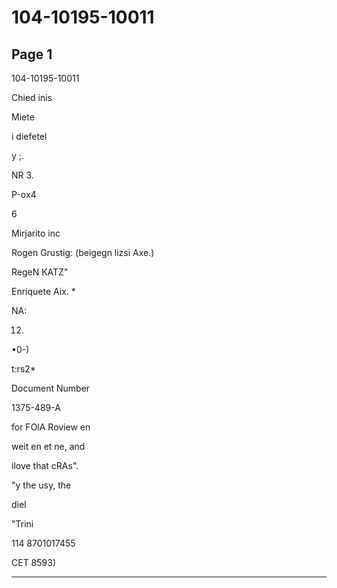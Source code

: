 # 104-10195-10011

## Page 1

104-10195-10011

Chied inis

Miete

i diefetel

y ;.

NR 3.

P-оx4

6

Mirjarito inc

Rogen Grustig: (beigegn lizsi Axe.)

RegeN KATZ"

Enriquete Aix. *

NA:

12.

•0-)

t:rs2*

Document Number

1375-489-A

for FOlA Roview en

weit en et ne, and

ilove that cRAs".

"y the usy, the

diel

"Trini

114 8701017455

CET 8593)

---

